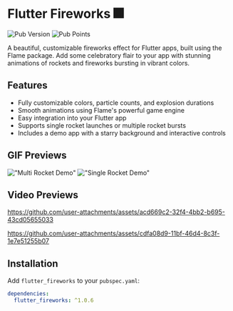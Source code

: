 # Flutter Fireworks 🎆

![Pub Version](https://img.shields.io/pub/v/flutter_fireworks)
![Pub Points](https://img.shields.io/pub/points/flutter_fireworks)

A beautiful, customizable fireworks effect for Flutter apps, built using the Flame package. Add some celebratory flair to your app with stunning animations of rockets and fireworks bursting in vibrant colors.

## Features

- Fully customizable colors, particle counts, and explosion durations
- Smooth animations using Flame's powerful game engine
- Easy integration into your Flutter app
- Supports single rocket launches or multiple rocket bursts
- Includes a demo app with a starry background and interactive controls

## GIF Previews

!["Multi Rocket Demo"](https://github.com/justinschier/flutter_fireworks/raw/main/example/demo_gifs/flutter_fireworks_multi.gif)
!["Single Rocket Demo"](https://github.com/justinschier/flutter_fireworks/raw/main/example/demo_gifs/flutter_fireworks_single.gif)

## Video Previews

<https://github.com/user-attachments/assets/acd669c2-32f4-4bb2-b695-43cd05655033>

<https://github.com/user-attachments/assets/cdfa08d9-11bf-46d4-8c3f-1e7e51255b07>

## Installation

Add `flutter_fireworks` to your `pubspec.yaml`:

```yaml
dependencies:
  flutter_fireworks: ^1.0.6
```
